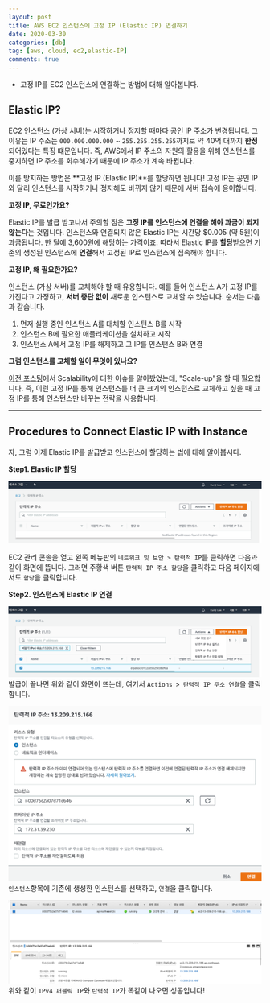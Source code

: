 ```yaml
---
layout: post
title: AWS EC2 인스턴스에 고정 IP (Elastic IP) 연결하기  
date: 2020-03-30
categories: [db]
tag: [aws, cloud, ec2,elastic-IP]
comments: true
---
```


* 고정 IP를 EC2 인스턴스에 연결하는 방법에 대해 알아봅니다.


## **Elastic IP?**

EC2 인스턴스 (가상 서버)는 시작하거나 정지할 때마다 공인 IP 주소가 변경됩니다.
그 이유는 IP 주소는 `000.000.000.000` ~ `255.255.255.255`까지로 약 40억 대까지 **한정**되어있다는 특징 떄문입니다. 
즉, AWS에서 IP 주소의 자원의 활용을 위해 인스턴스를 중지하면 IP 주소를 회수해가기 때문에 IP 주소가 계속 바뀝니다. 

이를 방지하는 방법은 **고정 IP (Elastic IP)**를 할당하면 됩니다! 
고정 IP는 공인 IP와 달리 인스턴스를 시작하거나 정지해도 바뀌지 않기 때문에 서버 접속에 용이합니다.

**고정 IP, 무료인가요?**

Elastic IP를 발급 받고나서 주의할 점은 **고정 IP를 인스턴스에 연결을 해야 과금이 되지 않는다**는 것입니다. 인스턴스와 연결되지 않은 Elastic IP는 시간당 $0.005 (약 5원)이 과금됩니다. 한 달에 3,600원에 해당하는 가격이죠. 
따라서 Elastic IP를 **할당**받으면 기존의 생성된 인스턴스에 **연결**해서 고정된 IP로 인스턴스에 접속해야 합니다.

**고정 IP, 왜 필요한가요?**

인스턴스 (가상 서버)를 교체해야 할 때 유용합니다. 예를 들어 인스턴스 A가 고정 IP를 가진다고 가정하고, **서버 중단 없이** 새로운 인스턴스로 교체할 수 있습니다. 순서는 다음과 같습니다.

1. 먼저 실행 중인 인스턴스 A를 대체할 인스턴스 B를 시작
2. 인스턴스 B에 필요한 애플리케이션을 설치하고 시작
3. 인스턴스 A에서 고정 IP를 해제하고 그 IP를 인스턴스 B와 연결

**그럼 인스턴스를 교체할 일이 무엇이 있나요?**

[이전 포스팅](2020-03-19-aws-scalability.md)에서 Scalability에 대한 이슈를 알아봤었는데, "Scale-up"을 할 때 필요합니다. 즉, 이런 고정 IP를 통해 인스턴스를 더 큰 크기의 인스턴스로 교체하고 싶을 때 고정 IP를 통해 인스턴스만 바꾸는 전략을 사용합니다.

---
## **Procedures to Connect Elastic IP with Instance**

자, 그럼 이제 Elastic IP를 발급받고 인스턴스에 할당하는 법에 대해 알아봅시다.

**Step1. Elastic IP 할당**

![](../images/elasticIP-1.png)

EC2 관리 콘솔을 열고 왼쪽 메뉴판의 `네트워크 및 보안 > 탄력적 IP`를 클릭하면 다음과 같이 화면에 뜹니다. 그러면 주황색 버튼 `탄력적 IP 주소 할당`을 클릭하고 다음 페이지에서도 `할당`을 클릭합니다.


**Step2. 인스턴스에 Elastic IP 연결**

![](../images/elasticIP-2.png)
발급이 끝나면 위와 같이  화면이 뜨는데, 여기서 `Actions > 탄력적 IP 주소 연결`을 클릭합니다.

![](../images/elasticIP-3.png)
`인스턴스`항목에 기존에 생성한 인스턴스를 선택하고, `연결`을 클릭합니다. 

![](../images/elasticIP-4.png) 
위와 같이 `IPv4 퍼블릭 IP`와 `탄력적 IP`가 똑같이 나오면 성공입니다!


